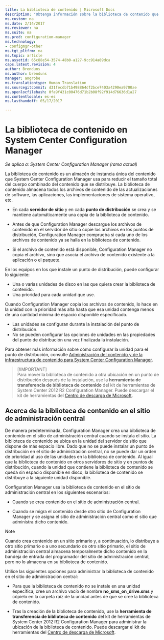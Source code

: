 ```yaml
---
title: La biblioteca de contenido | Microsoft Docs
description: "Obtenga información sobre la biblioteca de contenido que usa System Center Configuration Manager para reducir el tamaño total del contenido distribuido."
ms.custom: na
ms.date: 2/14/2017
ms.reviewer: na
ms.suite: na
ms.prod: configuration-manager
ms.technology:
- configmgr-other
ms.tgt_pltfrm: na
ms.topic: article
ms.assetid: 65c88e54-3574-48b0-a127-9cc914a89dca
caps.latest.revision: 4
author: Brenduns
ms.author: brenduns
manager: angrobe
ms.translationtype: Human Translation
ms.sourcegitcommit: d31fecdb71b498864df2bce7403a4290ea9700ae
ms.openlocfilehash: 0fa9f431c00476d71b2b08f92f914d76636d1a27
ms.contentlocale: es-es
ms.lasthandoff: 05/17/2017

---
```

# <a name="the-content-library-in-system-center-configuration-manager"></a>La biblioteca de contenido en System Center Configuration Manager

*Se aplica a: System Center Configuration Manager (rama actual)*

La biblioteca de contenido es un almacén de instancia única del contenido que System Center Configuration Manager usa para reducir el tamaño total del cuerpo combinado del contenido que se distribuye. La biblioteca de contenido almacena todos los archivos de contenido de las actualizaciones de software, las aplicaciones, las implementaciones de sistema operativo, etc.

 - En cada **servidor de sitio** y en cada **punto de distribución** se crea y se mantiene automáticamente una copia de la biblioteca de contenido.

 - Antes de que Configuration Manager descargue los archivos de contenido en el servidor de sitio o copie los archivos en los puntos de distribución, Configuration Manager comprueba si cada uno de los archivos de contenido ya se halla en la biblioteca de contenido.
 - Si el archivo de contenido está disponible, Configuration Manager no copia el archivo, sino que asocia el archivo de contenido existente a la aplicación o el paquete.

En los equipos en los que instale un punto de distribución, puede configurar lo siguiente:

- Una o varias unidades de disco en las que quiera crear la biblioteca de contenido.
- Una prioridad para cada unidad que use.

Cuando Configuration Manager copia los archivos de contenido, lo hace en la unidad con la prioridad más alta hasta que esa unidad contenga menos de una cantidad mínima de espacio disponible especificado.
- Las unidades se configuran durante la instalación del punto de distribución.
- No se pueden configurar las opciones de unidades en las propiedades del punto de distribución una vez finalizada la instalación.


Para obtener más información sobre cómo configurar la unidad para el punto de distribución, consulte [Administración del contenido y de la infraestructura de contenido para System Center Configuration Manager](../../../core/servers/deploy/configure/manage-content-and-content-infrastructure.md).  


>  [!IMPORTANT]  
>  Para mover la biblioteca de contenido a otra ubicación en un punto de distribución después de la instalación, use la **herramienta de transferencia de biblioteca de contenido** del kit de herramientas de System Center 2012 R2 Configuration Manager. Puede descargar el kit de herramientas del [Centro de descarga de Microsoft](http://go.microsoft.com/fwlink/?LinkId=279566).  

## <a name="about-the-content-library-on-the-central-administration-site"></a>Acerca de la biblioteca de contenido en el sitio de administración central  
 De manera predeterminada, Configuration Manager crea una biblioteca de contenido en el sitio de administración central cuando se instala el sitio. La biblioteca de contenido se ubica en la unidad del servidor de sitio que dispone de más espacio libre. Dado que no se puede instalar un punto de distribución en el sitio de administración central, no se puede dar un orden de prioridad al uso de las unidades en la biblioteca de contenido. Al igual que la biblioteca de contenido en otros servidores de sitio y en puntos de distribución, cuando la unidad que contiene la biblioteca de contenido se queda sin espacio disponible en disco, la biblioteca de contenido se distribuye a la siguiente unidad disponible.  

 Configuration Manager usa la biblioteca de contenido en el sitio de administración central en los siguientes escenarios:  

-   Cuando se crea contenido en el sitio de administración central.  

-   Cuando se migra el contenido desde otro sitio de Configuration Manager y se asigna el sitio de administración central como el sitio que administra dicho contenido.  

> [!NOTE]  
>  Cuando crea contenido en un sitio primario y, a continuación, lo distribuye a otro sitio primario o a uno secundario de otro sitio primario, el sitio de administración central almacena temporalmente dicho contenido en la bandeja de entrada del programador del sitio de administración central, pero no lo almacena en su biblioteca de contenido.  

 Utilice las siguientes opciones para administrar la biblioteca de contenido en el sitio de administración central:  

-   Para que la biblioteca de contenido no se instale en una unidad específica, cree un archivo vacío de nombre **no_sms_on_drive.sms** y cópielo en la carpeta raíz de la unidad antes de que se cree la biblioteca de contenido.  

-   Tras la creación de la biblioteca de contenido, use la **herramienta de transferencia de biblioteca de contenido** del kit de herramientas de System Center 2012 R2 Configuration Manager para administrar la ubicación de la biblioteca de contenido. Puede descargar el kit de herramientas del [Centro de descarga de Microsoft](http://go.microsoft.com/fwlink/?LinkId=279566).  


